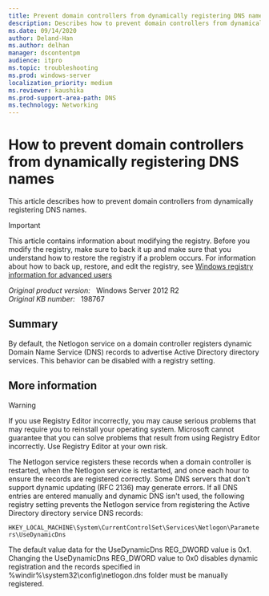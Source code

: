 ```yaml
---
title: Prevent domain controllers from dynamically registering DNS names
description: Describes how to prevent domain controllers from dynamically registering DNS names.
ms.date: 09/14/2020
author: Deland-Han 
ms.author: delhan
manager: dscontentpm
audience: itpro
ms.topic: troubleshooting
ms.prod: windows-server
localization_priority: medium
ms.reviewer: kaushika
ms.prod-support-area-path: DNS
ms.technology: Networking
---
```

# How to prevent domain controllers from dynamically registering DNS names

This article describes how to prevent domain controllers from dynamically registering DNS names.

> [!IMPORTANT]
> This article contains information about modifying the registry. Before you modify the registry, make sure to back it up and make sure that you understand how to restore the registry if a problem occurs. For information about how to back up, restore, and edit the registry, see [Windows registry information for advanced users](https://support.microsoft.com/help/256986)

_Original product version:_ &nbsp; Windows Server 2012 R2  
_Original KB number:_ &nbsp; 198767

## Summary

By default, the Netlogon service on a domain controller registers dynamic Domain Name Service (DNS) records to advertise Active Directory directory services. This behavior can be disabled with a registry setting.

## More information

> [!WARNING]
> If you use Registry Editor incorrectly, you may cause serious problems that may require you to reinstall your operating system. Microsoft cannot guarantee that you can solve problems that result from using Registry Editor incorrectly. Use Registry Editor at your own risk.  

The Netlogon service registers these records when a domain controller is restarted, when the Netlogon service is restarted, and once each hour to ensure the records are registered correctly. Some DNS servers that don't support dynamic updating (RFC 2136) may generate errors. If all DNS entries are entered manually and dynamic DNS isn't used, the following registry setting prevents the Netlogon service from registering the Active Directory directory service DNS records:

`HKEY_LOCAL_MACHINE\System\CurrentControlSet\Services\Netlogon\Parameters\UseDynamicDns`

The default value data for the UseDynamicDns REG_DWORD value is 0x1. Changing the UseDynamicDns REG_DWORD value to 0x0 disables dynamic registration and the records specified in %windir%\\system32\\config\\netlogon.dns folder must be manually registered.
